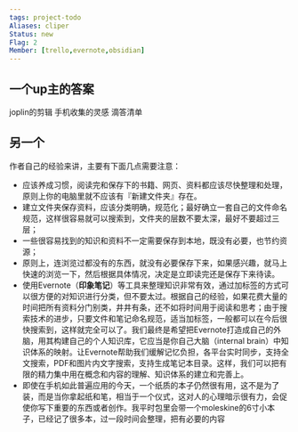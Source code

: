 ```yaml
---
tags: project-todo
Aliases: cliper
Status: new
Flag: 2
Member: [trello,evernote,obsidian]
---
```


## 一个up主的答案


joplin的剪辑
手机收集的灵感
滴答清单


## 另一个


作者自己的经验来讲，主要有下面几点需要注意：

-   应该养成习惯，阅读完和保存下的书籍、网页、资料都应该尽快整理和处理，原则上你的电脑里就不应该有『新建文件夹』存在。
-   建立文件夹保存资料，应该分类明确，规范化；最好确立一套自己的文件命名规范，这样很容易就可以搜索到，文件夹的层数不要太深，最好不要超过三层；
-   一些很容易找到的知识和资料不一定需要保存到本地，既没有必要，也节约资源；
-   原则上，连浏览过都没有的东西，就没有必要保存下来，如果感兴趣，就马上快速的浏览一下，然后根据具体情况，决定是立即读完还是保存下来待读。
-   使用Evernote（**印象笔记**）等工具来整理知识非常有效，通过加标签的方式可以很方便的对知识进行分类，但不要太过。根据自己的经验，如果花费大量的时间把所有资料分门别类，井井有条，还不如将时间用于阅读和思考；由于搜索技术的进步，只要文件和笔记命名规范，适当加标签，一般都可以在今后很快搜索到，这样就完全可以了。我们最终是希望把Evernote打造成自己的外脑，用其构建自己的个人知识库，它应当是你自己大脑（internal brain）中知识体系的映射。让Evernote帮助我们缓解记忆负担，各平台实时同步，支持全文搜索，PDF和图片内文字搜索，支持生成笔记本目录。这样，我们可以把有限的精力集中用在概念和内容的理解、知识体系的建立和完善上。
-   即使在手机如此普遍应用的今天，一个纸质的本子仍然很有用，这不是为了装，而是当你拿起纸和笔，相当于一个仪式，这对人的心理暗示很有力，会促使你写下重要的东西或者创作。我平时包里会带一个moleskine的6寸小本子，已经记了很多本，过一段时间会整理，把有必要的内容